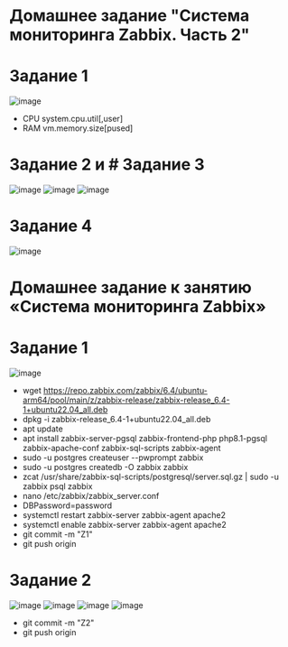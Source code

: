 # Домашнее задание "Система мониторинга Zabbix. Часть 2"
# Задание 1 
![image](https://github.com/user-attachments/assets/eaa637a3-71d7-4f31-b8da-e00af68904e8)
- CPU system.cpu.util[,user]
- RAM vm.memory.size[pused]
# Задание 2 и # Задание 3 
![image](https://github.com/user-attachments/assets/c2266614-3a9f-499f-b1b8-852c19b6d718)
![image](https://github.com/user-attachments/assets/5d127028-556b-476b-a504-2c58c3546002)
![image](https://github.com/user-attachments/assets/7fdfdcdc-a0a8-45cc-8ba5-a959dbc2031a)

# Задание 4 
![image](https://github.com/user-attachments/assets/e3a57b46-8d6a-4937-b467-8993ba836851)

# Домашнее задание к занятию «Система мониторинга Zabbix»
# Задание 1
![image](https://github.com/user-attachments/assets/1977325c-43be-4178-9efe-9b513da4a90f)
- wget https://repo.zabbix.com/zabbix/6.4/ubuntu-arm64/pool/main/z/zabbix-release/zabbix-release_6.4-1+ubuntu22.04_all.deb
- dpkg -i zabbix-release_6.4-1+ubuntu22.04_all.deb
- apt update
- apt install zabbix-server-pgsql zabbix-frontend-php php8.1-pgsql zabbix-apache-conf zabbix-sql-scripts zabbix-agent
- sudo -u postgres createuser --pwprompt zabbix
- sudo -u postgres createdb -O zabbix zabbix
- zcat /usr/share/zabbix-sql-scripts/postgresql/server.sql.gz | sudo -u zabbix psql zabbix
- nano /etc/zabbix/zabbix_server.conf
- DBPassword=password
- systemctl restart zabbix-server zabbix-agent apache2
- systemctl enable zabbix-server zabbix-agent apache2
- git commit -m "Z1"
- git push origin  

# Задание 2
![image](https://github.com/user-attachments/assets/3357cfcc-6901-4554-ab6f-83cbbbeaf843)
![image](https://github.com/user-attachments/assets/46bd895f-a44f-45c4-b461-44956e101cfc)
![image](https://github.com/user-attachments/assets/2c0670f0-67eb-432f-849c-d3aa476ff6e2)
![image](https://github.com/user-attachments/assets/d2835b6f-5201-4d64-b49e-1a452a1d7012)
- git commit -m "Z2"
- git push origin










